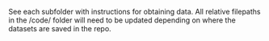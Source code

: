 
See each subfolder with instructions for obtaining data. All relative filepaths in the /code/ folder will need to be updated depending on where the datasets are saved in the repo. 
